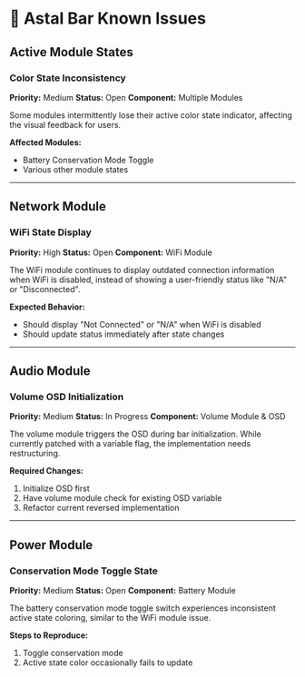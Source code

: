 # 🐛 Astal Bar Known Issues

## Active Module States
### Color State Inconsistency
**Priority:** Medium
**Status:** Open
**Component:** Multiple Modules

Some modules intermittently lose their active color state indicator, affecting the visual feedback for users.

**Affected Modules:**
- Battery Conservation Mode Toggle
- Various other module states

---

## Network Module
### WiFi State Display
**Priority:** High
**Status:** Open
**Component:** WiFi Module

The WiFi module continues to display outdated connection information when WiFi is disabled, instead of showing a user-friendly status like "N/A" or "Disconnected".

**Expected Behavior:**
- Should display "Not Connected" or "N/A" when WiFi is disabled
- Should update status immediately after state changes

---

## Audio Module
### Volume OSD Initialization
**Priority:** Medium
**Status:** In Progress
**Component:** Volume Module & OSD

The volume module triggers the OSD during bar initialization. While currently patched with a variable flag, the implementation needs restructuring.

**Required Changes:**
1. Initialize OSD first
2. Have volume module check for existing OSD variable
3. Refactor current reversed implementation

---

## Power Module
### Conservation Mode Toggle State
**Priority:** Medium
**Status:** Open
**Component:** Battery Module

The battery conservation mode toggle switch experiences inconsistent active state coloring, similar to the WiFi module issue.

**Steps to Reproduce:**
1. Toggle conservation mode
2. Active state color occasionally fails to update
